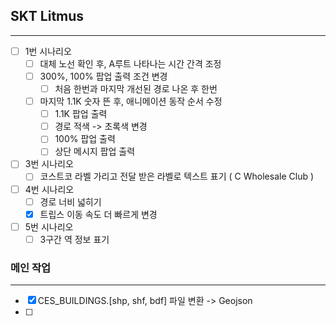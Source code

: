 ## SKT Litmus
---
- [ ] 1번 시나리오
	- [ ] 대체 노선 확인 후, A루트 나타나는 시간 간격 조정
	- [ ] 300%, 100% 팝업 출력 조건 변경
		- [ ] 처음 한번과 마지막 개선된 경로 나온 후 한번
	- [ ] 마지막 1.1K 숫자 뜬 후, 애니메이션 동작 순서 수정
		- [ ] 1.1K 팝업 출력
		- [ ] 경로 적색 -> 초록색 변경
		- [ ] 100% 팝업 출력
		- [ ] 상단 메시지 팝업 출력

- [ ] 3번 시나리오
	- [ ] 코스트코 라벨 가리고 전달 받은 라벨로 텍스트 표기 ( C Wholesale Club )

- [ ] 4번 시나리오
	- [ ] 경로 너비 넓히기
	- [x] 트립스 이동 속도 더 빠르게 변경

- [ ] 5번 시나리오
	- [ ] 3구간 역 정보 표기

### 메인 작업
---
- [x] CES_BUILDINGS.[shp, shf, bdf] 파일 변환 -> Geojson
- [ ] 